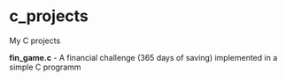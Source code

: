 # c_projects

My C projects

__fin_game.c__  - A financial challenge (365 days of saving) implemented in a simple C programm
